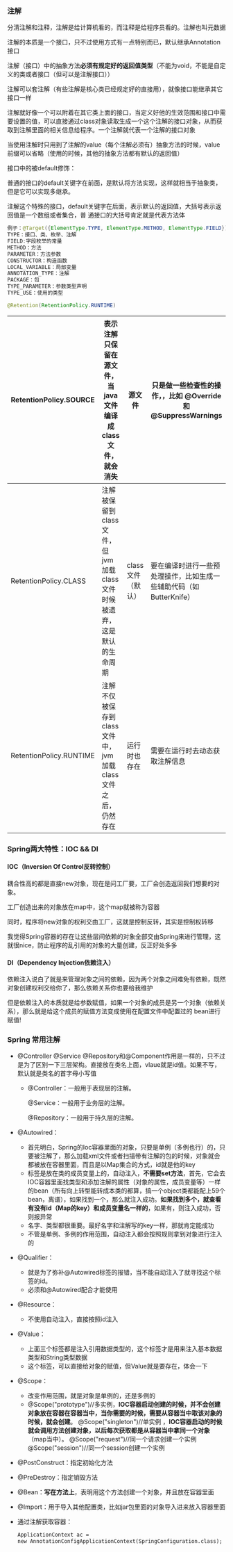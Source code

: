 ### 注解

分清注解和注释，注解是给计算机看的，而注释是给程序员看的。注解也叫元数据

注解的本质是一个接口，只不过使用方式有一点特别而已，默认继承Annotation接口

注解（接口）中的抽象方法**必须有规定好的返回值类型**（不能为void，不能是自定义的类或者接口（但可以是注解接口））

注解可以套注解（有些注解是核心类已经规定好的直接用），就像接口能继承其它接口一样

注解就好像一个可以附着在其它类上面的接口，当定义好他的生效范围和接口中需要设置的值，可以直接通过class对象读取生成一个这个注解的接口对象，从而获取到注解里面的相关信息给程序。一个注解就代表一个注解的接口对象

当使用注解时只用到了注解的value（每个注解必须有）抽象方法的时候，value前缀可以省略（使用的时候，其他的抽象方法都有默认的返回值）

接口中的被default修饰：

​	普通的接口的default关键字在前面，是默认将方法实现，这样就相当于抽象类，但是它可以实现多继承。

​	注解这个特殊的接口，default关键字在后面，表示默认的返回值，大括号表示返回值是一个数组或者集合，普	通接口的大括号肯定就是代表方法体

```java
例子：@Target({ElementType.TYPE, ElementType.METHOD, ElementType.FIELD})
TYPE：接口、类、枚举、注解
FIELD:字段枚举的常量
METHOD：方法
PARAMETER：方法参数
CONSTRUCTOR：构造函数
LOCAL_VARIABLE：局部变量
ANNOTATION_TYPE：注解
PACKAGE：包
TYPE_PARAMETER：参数类型声明
TYPE_USE：使用的类型
```

```java
@Retention(RetentionPolicy.RUNTIME)
```

| RetentionPolicy.SOURCE  | 表示注解只保留在源文件，当java文件编译成class文件，就会消失  | 源文件            | 只是做一些检查性的操作，，比如 @Override 和 @SuppressWarnings |
| ----------------------- | ------------------------------------------------------------ | ----------------- | ------------------------------------------------------------ |
| RetentionPolicy.CLASS   | 注解被保留到class文件，但jvm加载class文件时候被遗弃，这是默认的生命周期 | class文件（默认） | 要在编译时进行一些预处理操作，比如生成一些辅助代码（如 ButterKnife） |
| RetentionPolicy.RUNTIME | 注解不仅被保存到class文件中，jvm加载class文件之后，仍然存在  | 运行时也存在      | 需要在运行时去动态获取注解信息                               |

### Spring两大特性：IOC && DI

#### IOC（Inversion Of Control反转控制）

耦合性高的都是直接new对象，现在是问工厂要，工厂会创造返回我们想要的对象。

工厂创造出来的对象放在map中，这个map就被称为容器

同时，程序将new对象的权利交由工厂，这就是控制反转，其实是控制权转移

我觉得Spring容器的存在让这些层间依赖的对象全部交由Spring来进行管理，这就很nice，防止程序的乱引用的对象的大量创建，反正好处多多

#### DI（Dependency Injection依赖注入）

依赖注入说白了就是来管理对象之间的依赖，因为两个对象之间难免有依赖，既然对象创建权利交给你了，那么依赖关系你也要给我维护

但是依赖注入的本质就是给参数赋值，如果一个对象的成员是另一个对象（依赖关系），那么就是给这个成员的赋值方法变成使用在配置文件中配置过的 bean进行赋值!

### Spring 常用注解

* @Controller @Service @Repository和@Component作用是一样的，只不过是为了区别一下三层架构。直接放在类名上面，vlaue就是id值。如果不写，默认就是类名的首字母小写值

  * @Controller：一般用于表现层的注解。

    @Service：一般用于业务层的注解。

    @Repository：一般用于持久层的注解。

* @Autowired：

  * 首先明白，Spring的Ioc容器里面的对象，只要是单例（多例也行）的，只要被注解了，那么加载xml文件或者扫描带有注解的包的时候，对象就会都被放在容器里面，而且是以Map集合的方式，id就是他的key
  * 标签是放在类的成员变量上的，自动注入，**不需要set方法**，首先，它会去IOC容器里面找类型和添加注解的属性（对象的属性，成员变量等）一样的bean（所有向上转型能转成本类的都算，搞一个object类都能配上59个bean，离谱），如果找到一个，那么就注入成功。**如果找到多个，就查看有没有id（Map的key）和成员变量名一样的**，如果有，则注入成功，否则报异常
  * 名字、类型都很重要。最好名字和注解写的key一样，那就肯定能成功
  * 不管是单例、多例的作用范围，自动注入都会按照规则拿到对象进行注入的

* @Qualifier：

  * 就是为了弥补@Autowired标签的报错，当不能自动注入了就寻找这个标签的id。
  * 必须和@Autowired配合才能使用

* @Resource：

  * 不使用自动注入，直接按照id注入

* @Value：

  * 上面三个标签都是注入引用数据类型的，这个标签才是用来注入基本数据类型和String类型数据
  * 这个标签，可以直接给对象的赋值，但Value就是要存在，体会一下

* @Scope：

  * 改变作用范围，就是对象是单例的，还是多例的
  * @Scope("prototype")//多实例，**IOC容器启动创建的时候，并不会创建对象放在容器在容器当中，当你需要的时候，需要从容器当中取该对象的时候，就会创建**。
    @Scope("singleton")//单实例 ，**IOC容器启动的时候就会调用方法创建对象，以后每次获取都是从容器当中拿同一个对象**（map当中）。
    @Scope("request")//同一个请求创建一个实例
    @Scope("session")//同一个session创建一个实例

* @PostConstruct：指定初始化方法

* @PreDestroy：指定销毁方法

* @Bean：**写在方法上**，表明用这个方法创建一个对象，并且放在容器里面

* @Import：用于导入其他配置类，比如jar包里面的对象导入进来放入容器里面

* 通过注解获取容器：

  ```xml
  ApplicationContext ac = 
  new AnnotationConfigApplicationContext(SpringConfiguration.class);
  ```

## 